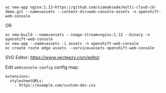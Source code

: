 

```
oc new-app nginx:1.12~https://github.com/siamaksade/multi-cloud-cd-demo.git --name=assets --context-dir=web-console-assets -n openshift-web-console
```

OR

```
oc new-build --name=assets --image-stream=nginx:1.12 --binary -n openshift-web-console
oc new-app --name=assets -i assets -n openshift-web-console
oc create route edge assets --service=assets openshift-web-console
```

SVG Editor: https://www.vecteezy.com/editor


Edit `webconsole-config` config map:

```
extensions:
  stylesheetURLs:
    - https://example.com/custom-dev.css
```